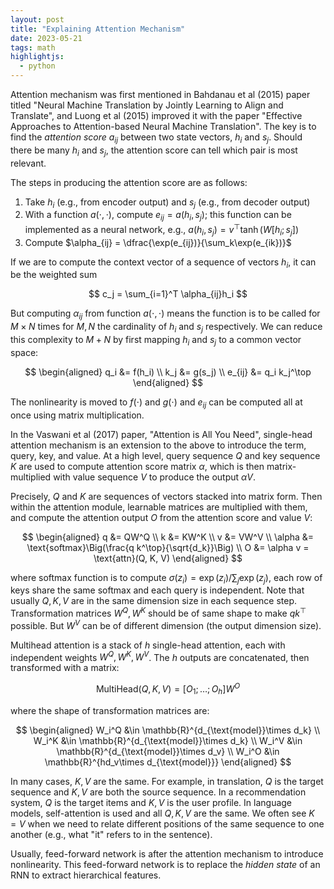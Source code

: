 ```yaml
---
layout: post
title: "Explaining Attention Mechanism"
date: 2023-05-21
tags: math
highlightjs:
  - python
---
```


Attention mechanism was first mentioned in Bahdanau et al (2015) paper titled
"Neural Machine Translation by Jointly Learning to Align and Translate", and
Luong et al (2015) improved it with the paper "Effective Approaches to
Attention-based Neural Machine Translation". The key is to find the *attention
score* $a_{ij}$ between two state vectors, $h_i$ and $s_j$. Should there be
many $h_i$ and $s_j$, the attention score can tell which pair is most relevant.

The steps in producing the attention score are as follows:

1. Take $h_i$ (e.g., from encoder output) and $s_j$ (e.g., from decoder output)
2. With a function $a(\cdot,\cdot)$, compute $e_{ij} = a(h_i, s_j)$; this function can be implemented as a neural network, e.g., $a(h_i,s_j) = v^\top \tanh(W[h_i;s_j])$
3. Compute $\alpha_{ij} = \dfrac{\exp(e_{ij})}{\sum_k\exp(e_{ik})}$

If we are to compute the context vector of a sequence of vectors $h_i$, it can be the weighted sum

$$
c_j = \sum_{i=1}^T \alpha_{ij}h_i
$$

But computing $\alpha_{ij}$ from function $a(\cdot,\cdot)$ means the function
is to be called for $M\times N$ times for $M,N$ the cardinality of $h_i$ and
$s_j$ respectively. We can reduce this complexity to $M+N$ by first mapping
$h_i$ and $s_j$ to a common vector space:

$$
\begin{aligned}
q_i &= f(h_i) \\
k_j &= g(s_j) \\
e_{ij} &= q_i k_j^\top
\end{aligned}
$$

The nonlinearity is moved to $f(\cdot)$ and $g(\cdot)$ and $e_{ij}$ can be
computed all at once using matrix multiplication.

In the Vaswani et al (2017) paper, "Attention is All You Need", single-head
attention mechanism is an extension to the above to introduce the term, query,
key, and value. At a high level, query sequence $Q$ and key sequence $K$ are
used to compute attention score matrix $\alpha$, which is then
matrix-multiplied with value sequence $V$ to produce the output $\alpha V$.

Precisely, $Q$ and $K$ are sequences of vectors stacked into matrix form. Then
within the attention module, learnable matrices are multiplied with them, and
compute the attention output $O$ from the attention score and value $V$:

$$
\begin{aligned}
q &= QW^Q \\
k &= KW^K \\
v &= VW^V \\
\alpha &= \text{softmax}\Big(\frac{q k^\top}{\sqrt{d_k}}\Big) \\
O &= \alpha v = \text{attn}(Q, K, V)
\end{aligned}
$$

where softmax function is to compute
$\sigma(z_i) = \exp(z_i) / \sum_j \exp(z_j)$, each row of keys share the same
softmax and each query is independent. Note that usually $Q,K,V$ are in the same
dimension size in each sequence step. Transformation matrices $W^Q,W^K$ should
be of same shape to make $qk^\top$ possible. But $W^V$ can be of different
dimension (the output dimension size).

Multihead attention is a stack of $h$ single-head attention, each with
independent weights $W^Q, W^K, W^V$. The $h$ outputs are concatenated, then
transformed with a matrix:

$$ \text{MultiHead}(Q,K,V) = [O_1;\dots;O_h] W^O $$

where the shape of transformation matrices are:

$$
\begin{aligned}
W_i^Q &\in \mathbb{R}^{d_{\text{model}}\times d_k} \\
W_i^K &\in \mathbb{R}^{d_{\text{model}}\times d_k} \\
W_i^V &\in \mathbb{R}^{d_{\text{model}}\times d_v} \\
W_i^O &\in \mathbb{R}^{hd_v\times d_{\text{model}}}
\end{aligned}
$$

In many cases, $K,V$ are the same. For example, in translation, $Q$ is the
target sequence and $K,V$ are both the source sequence. In a recommendation
system, $Q$ is the target items and $K,V$ is the user profile. In language
models, self-attention is used and all $Q,K,V$ are the same. We often see $K=V$
when we need to relate different positions of the same sequence to one another
(e.g., what "it" refers to in the sentence).

Usually, feed-forward network is after the attention mechanism to introduce
nonlinearity. This feed-forward network is to replace the *hidden state* of an
RNN to extract hierarchical features.

